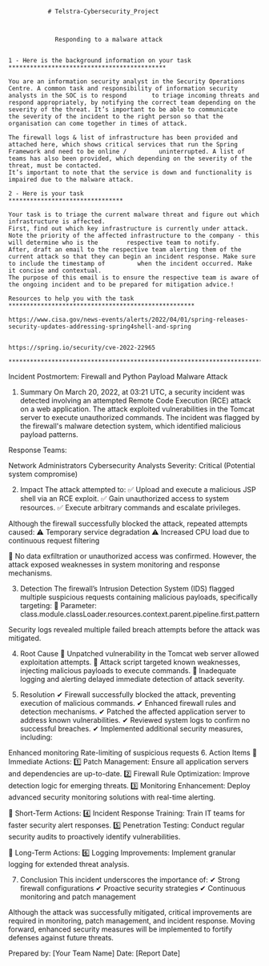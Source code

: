                # Telstra-Cybersecurity_Project 



                 Responding to a malware attack 


    1 - Here is the background information on your task
    ********************************************

    You are an information security analyst in the Security Operations Centre. A common task and responsibility of information security analysts in the SOC is to respond       to triage incoming threats and respond appropriately, by notifying the correct team depending on the severity of the threat. It’s important to be able to communicate       the severity of the incident to the right person so that the organisation can come together in times of attack.

    The firewall logs & list of infrastructure has been provided and attached here, which shows critical services that run the Spring Framework and need to be online /         uninterrupted. A list of teams has also been provided, which depending on the severity of the threat, must be contacted.
    It’s important to note that the service is down and functionality is impaired due to the malware attack.

    2 - Here is your task
    ********************************

    Your task is to triage the current malware threat and figure out which infrastructure is affected.
    First, find out which key infrastructure is currently under attack. Note the priority of the affected infrastructure to the company - this will determine who is the        respective team to notify.
    After, draft an email to the respective team alerting them of the current attack so that they can begin an incident response. Make sure to include the timestamp of         when the incident occurred. Make it concise and contextual.
    The purpose of this email is to ensure the respective team is aware of the ongoing incident and to be prepared for mitigation advice.!

    Resources to help you with the task
    ****************************************************

    https://www.cisa.gov/news-events/alerts/2022/04/01/spring-releases-security-updates-addressing-spring4shell-and-spring
    

    https://spring.io/security/cve-2022-22965

    ********************************************************************************************

    
Incident Postmortem: Firewall and Python Payload Malware Attack
1. Summary
On March 20, 2022, at 03:21 UTC, a security incident was detected involving an attempted Remote Code Execution (RCE) attack on a web application. The attack exploited vulnerabilities in the Tomcat server to execute unauthorized commands. The incident was flagged by the firewall's malware detection system, which identified malicious payload patterns.

Response Teams:

Network Administrators
Cybersecurity Analysts
Severity: Critical (Potential system compromise)

2. Impact
The attack attempted to:
✅ Upload and execute a malicious JSP shell via an RCE exploit.
✅ Gain unauthorized access to system resources.
✅ Execute arbitrary commands and escalate privileges.

Although the firewall successfully blocked the attack, repeated attempts caused:
⚠ Temporary service degradation
⚠ Increased CPU load due to continuous request filtering

🛑 No data exfiltration or unauthorized access was confirmed. However, the attack exposed weaknesses in system monitoring and response mechanisms.

3. Detection
The firewall’s Intrusion Detection System (IDS) flagged multiple suspicious requests containing malicious payloads, specifically targeting:
🔎 Parameter: class.module.classLoader.resources.context.parent.pipeline.first.pattern

Security logs revealed multiple failed breach attempts before the attack was mitigated.

4. Root Cause
📌 Unpatched vulnerability in the Tomcat web server allowed exploitation attempts.
📌 Attack script targeted known weaknesses, injecting malicious payloads to execute commands.
📌 Inadequate logging and alerting delayed immediate detection of attack severity.

5. Resolution
✔ Firewall successfully blocked the attack, preventing execution of malicious commands.
✔ Enhanced firewall rules and detection mechanisms.
✔ Patched the affected application server to address known vulnerabilities.
✔ Reviewed system logs to confirm no successful breaches.
✔ Implemented additional security measures, including:

Enhanced monitoring
Rate-limiting of suspicious requests
6. Action Items
🔹 Immediate Actions:
1️⃣ Patch Management: Ensure all application servers and dependencies are up-to-date.
2️⃣ Firewall Rule Optimization: Improve detection logic for emerging threats.
3️⃣ Monitoring Enhancement: Deploy advanced security monitoring solutions with real-time alerting.

🔹 Short-Term Actions:
4️⃣ Incident Response Training: Train IT teams for faster security alert responses.
5️⃣ Penetration Testing: Conduct regular security audits to proactively identify vulnerabilities.

🔹 Long-Term Actions:
6️⃣ Logging Improvements: Implement granular logging for extended threat analysis.

7. Conclusion
This incident underscores the importance of:
✔ Strong firewall configurations
✔ Proactive security strategies
✔ Continuous monitoring and patch management

Although the attack was successfully mitigated, critical improvements are required in monitoring, patch management, and incident response. Moving forward, enhanced security measures will be implemented to fortify defenses against future threats.

Prepared by: [Your Team Name]
Date: [Report Date]

